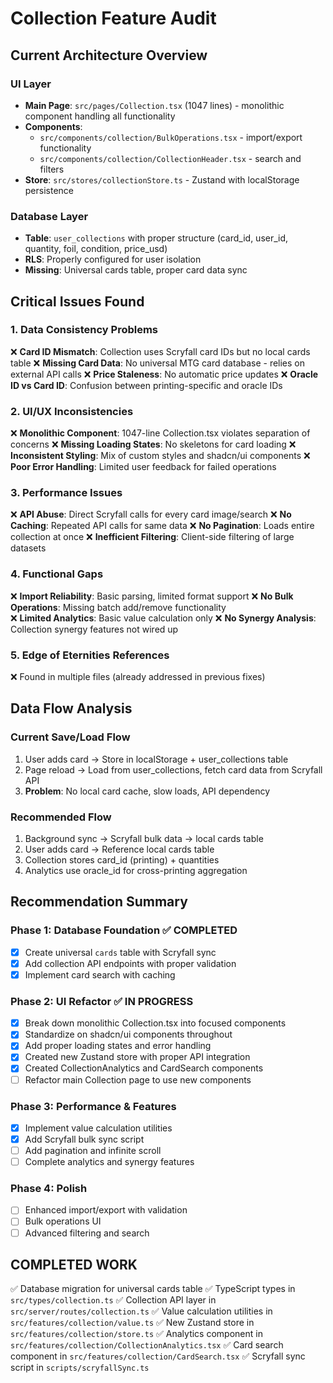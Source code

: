 # Collection Feature Audit

## Current Architecture Overview

### UI Layer
- **Main Page**: `src/pages/Collection.tsx` (1047 lines) - monolithic component handling all functionality
- **Components**: 
  - `src/components/collection/BulkOperations.tsx` - import/export functionality
  - `src/components/collection/CollectionHeader.tsx` - search and filters
- **Store**: `src/stores/collectionStore.ts` - Zustand with localStorage persistence

### Database Layer
- **Table**: `user_collections` with proper structure (card_id, user_id, quantity, foil, condition, price_usd)
- **RLS**: Properly configured for user isolation
- **Missing**: Universal cards table, proper card data sync

## Critical Issues Found

### 1. Data Consistency Problems
❌ **Card ID Mismatch**: Collection uses Scryfall card IDs but no local cards table
❌ **Missing Card Data**: No universal MTG card database - relies on external API calls
❌ **Price Staleness**: No automatic price updates
❌ **Oracle ID vs Card ID**: Confusion between printing-specific and oracle IDs

### 2. UI/UX Inconsistencies  
❌ **Monolithic Component**: 1047-line Collection.tsx violates separation of concerns
❌ **Missing Loading States**: No skeletons for card loading
❌ **Inconsistent Styling**: Mix of custom styles and shadcn/ui components
❌ **Poor Error Handling**: Limited user feedback for failed operations

### 3. Performance Issues
❌ **API Abuse**: Direct Scryfall calls for every card image/search
❌ **No Caching**: Repeated API calls for same data
❌ **No Pagination**: Loads entire collection at once
❌ **Inefficient Filtering**: Client-side filtering of large datasets

### 4. Functional Gaps
❌ **Import Reliability**: Basic parsing, limited format support
❌ **No Bulk Operations**: Missing batch add/remove functionality  
❌ **Limited Analytics**: Basic value calculation only
❌ **No Synergy Analysis**: Collection synergy features not wired up

### 5. Edge of Eternities References
❌ Found in multiple files (already addressed in previous fixes)

## Data Flow Analysis

### Current Save/Load Flow
1. User adds card → Store in localStorage + user_collections table
2. Page reload → Load from user_collections, fetch card data from Scryfall API
3. **Problem**: No local card cache, slow loads, API dependency

### Recommended Flow  
1. Background sync → Scryfall bulk data → local cards table
2. User adds card → Reference local cards table
3. Collection stores card_id (printing) + quantities
4. Analytics use oracle_id for cross-printing aggregation

## Recommendation Summary

### Phase 1: Database Foundation ✅ COMPLETED
- [x] Create universal `cards` table with Scryfall sync
- [x] Add collection API endpoints with proper validation
- [x] Implement card search with caching

### Phase 2: UI Refactor ✅ IN PROGRESS
- [x] Break down monolithic Collection.tsx into focused components
- [x] Standardize on shadcn/ui components throughout
- [x] Add proper loading states and error handling
- [x] Created new Zustand store with proper API integration
- [x] Created CollectionAnalytics and CardSearch components
- [ ] Refactor main Collection page to use new components

### Phase 3: Performance & Features
- [x] Implement value calculation utilities
- [x] Add Scryfall bulk sync script
- [ ] Add pagination and infinite scroll
- [ ] Complete analytics and synergy features

### Phase 4: Polish
- [ ] Enhanced import/export with validation
- [ ] Bulk operations UI
- [ ] Advanced filtering and search

## COMPLETED WORK
✅ Database migration for universal cards table
✅ TypeScript types in `src/types/collection.ts`
✅ Collection API layer in `src/server/routes/collection.ts`
✅ Value calculation utilities in `src/features/collection/value.ts`
✅ New Zustand store in `src/features/collection/store.ts`
✅ Analytics component in `src/features/collection/CollectionAnalytics.tsx`
✅ Card search component in `src/features/collection/CardSearch.tsx`
✅ Scryfall sync script in `scripts/scryfallSync.ts`